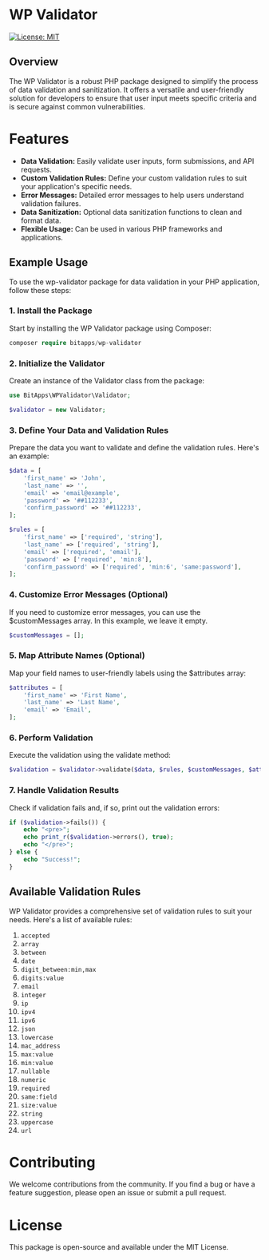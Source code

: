 # WP Validator

[![License: MIT](https://img.shields.io/badge/License-MIT-blue.svg)](https://opensource.org/licenses/MIT)

## Overview

The WP Validator is a robust PHP package designed to simplify the process of data validation and sanitization. It offers a versatile and user-friendly solution for developers to ensure that user input meets specific criteria and is secure against common vulnerabilities.


# Features
- **Data Validation:** Easily validate user inputs, form submissions, and API requests.
- **Custom Validation Rules:** Define your custom validation rules to suit your application's specific needs.
- **Error Messages:** Detailed error messages to help users understand validation failures.
- **Data Sanitization:** Optional data sanitization functions to clean and format data.
- **Flexible Usage:** Can be used in various PHP frameworks and applications.

## Example Usage
To use the wp-validator package for data validation in your PHP application, follow these steps:
### 1. Install the Package
Start by installing the WP Validator package using Composer:

```php
composer require bitapps/wp-validator
```

### 2. Initialize the Validator
Create an instance of the Validator class from the package:
```php
use BitApps\WPValidator\Validator;

$validator = new Validator;
```

### 3. Define Your Data and Validation Rules
Prepare the data you want to validate and define the validation rules. Here's an example:

```php
$data = [
    'first_name' => 'John',
    'last_name' => '',
    'email' => 'email@example',
    'password' => '##112233',
    'confirm_password' => '##112233',
];

$rules = [
    'first_name' => ['required', 'string'],
    'last_name' => ['required', 'string'],
    'email' => ['required', 'email'],
    'password' => ['required', 'min:8'],
    'confirm_password' => ['required', 'min:6', 'same:password'],
];
```

### 4. Customize Error Messages (Optional)
If you need to customize error messages, you can use the $customMessages array. In this example, we leave it empty.
```php
$customMessages = [];
```
### 5. Map Attribute Names (Optional)
Map your field names to user-friendly labels using the $attributes array:
```php
$attributes = [
    'first_name' => 'First Name',
    'last_name' => 'Last Name',
    'email' => 'Email',
];
```
### 6. Perform Validation
Execute the validation using the validate method:
```php
$validation = $validator->validate($data, $rules, $customMessages, $attributes);
```

### 7. Handle Validation Results
Check if validation fails and, if so, print out the validation errors:
```php
if ($validation->fails()) {
    echo "<pre>";
    echo print_r($validation->errors(), true);
    echo "</pre>";
} else {
    echo "Success!";
}
```
## Available Validation Rules
WP Validator provides a comprehensive set of validation rules to suit your needs. Here's a list of available rules:

1. `accepted`
2. `array`
3. `between`
4. `date`
5. `digit_between:min,max`
6. `digits:value`
7. `email`
8. `integer`
9. `ip`
10. `ipv4`
11. `ipv6`
12. `json`
13. `lowercase`
14. `mac_address`
15. `max:value`
16. `min:value`
17. `nullable`
18. `numeric`
19. `required`
20. `same:field`
21. `size:value`
22. `string`
23. `uppercase`
24. `url`

# Contributing
We welcome contributions from the community. If you find a bug or have a feature suggestion, please open an issue or submit a pull request.

# License
This package is open-source and available under the MIT License.